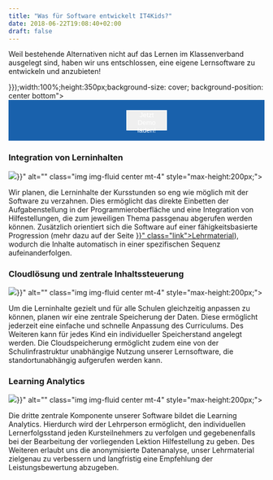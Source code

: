 ```yaml
---
title: "Was für Software entwickelt IT4Kids?"
date: 2018-06-22T19:08:40+02:00
draft: false
---
```


<div class="row">
    <div class="col-12">
        <p>
            Weil bestehende Alternativen nicht auf das Lernen im Klassenverband ausgelegt sind, haben wir uns entschlossen, eine eigene Lernsoftware zu entwickeln und anzubieten!
        </p>
    </div>
</div>
<div class="row">
    <div class="d-lg-none jumbotron" style="background-image:url({{< relURL "/img/software_one.jpg" >}});width:100%;height:350px;background-size: cover; background-position: center bottom"></div>
    <div id="softwareDemoContainer" class="d-none d-lg-block" style="background: #1961ac;width: 100%;max-height:600px">
    <button id="loadDemoButton" type="button" class="btn btn-primary" style="position: relative;margin: 20px; left: 42%;width: 16%;height: 40px;color: white;border: white 1px solid;">Jetzt Demo laden!</button>
    </div>
</div>
<div class="row pb-5 pt-5">
    <div class="col-md-6 col-12 mb-4 text-center">
        <h3 class="center">Integration von Lerninhalten</h3>
        <img src="{{< relURL "/img/icon-puzzle.svg" >}}" alt="" class="img img-fluid center mt-4" style="max-height:200px;">
    </div>
    <div class="col-md-6 col-12">
        <p>
            Wir planen, die Lerninhalte der Kursstunden so eng wie möglich mit der Software zu verzahnen. Dies ermöglicht das direkte Einbetten der Aufgabenstellung in der Programmieroberfläche und eine Integration von Hilfestellungen, die zum jeweiligen Thema passgenau abgerufen werden können. Zusätzlich orientiert sich die Software auf einer fähigkeitsbasierte Progression (mehr dazu auf der Seite <a href="{{< relref "lehrmaterial.md" >}}" class="link">Lehrmaterial</a>), wodurch die Inhalte automatisch in einer spezifischen Sequenz aufeinanderfolgen.
        </p>
    </div>
</div>
<div class="row pb-5 pt-5">
    <div class="col-md-6 col-12 order-md-2 mb-4 text-center">
        <h3 class="center">Cloudlösung und zentrale Inhaltssteuerung</h3>
        <img src="{{< relURL "/img/icon-server.svg" >}}" alt="" class="img img-fluid center mt-4" style="max-height:200px;">
    </div>
    <div class="col-md-6 order-md-1 col-12">
        <p>
            Um die Lerninhalte gezielt und für alle Schulen gleichzeitig anpassen zu können, planen wir eine zentrale Speicherung der Daten. Diese ermöglicht jederzeit eine einfache und schnelle Anpassung des Curriculums. Des Weiteren kann für jedes Kind ein individueller Speicherstand angelegt werden. Die Cloudspeicherung ermöglicht zudem eine von der Schulinfrastruktur unabhängige Nutzung unserer Lernsoftware, die standortunabhängig aufgerufen werden kann.
        </p>
    </div>
</div>
<div class="row pb-5 pt-5">
    <div class="col-md-6 col-12 mb-4 text-center">
        <h3 class="center">Learning Analytics</h3>
        <img src="{{< relURL "/img/icon-analyse.svg" >}}" alt="" class="img img-fluid center mt-4" style="max-height:200px;">
    </div>
    <div class="col-md-6 col-12">
        <p>
            Die dritte zentrale Komponente unserer Software bildet die Learning Analytics. Hierdurch wird der Lehrperson ermöglicht, den individuellen Lernerfolgsstand jeden Kursteilnehmers zu verfolgen und gegebenenfalls bei der Bearbeitung der vorliegenden Lektion Hilfestellung zu geben. Des Weiteren erlaubt uns die anonymisierte Datenanalyse, unser Lehrmaterial zielgenau zu verbessern und langfristig eine Empfehlung der Leistungsbewertung abzugeben.
        </p>
    </div>
</div>
<div>
<script>
window.addEventListener('load', function() {
    var softwareDemoContainer = $('#softwareDemoContainer');
    var softwareDemoButton = $('#loadDemoButton');
    softwareDemoButton.click(function() {
        softwareDemoButton.remove()
        softwareDemoContainer.append('<iframe id="softwareDemo" src="https://it4kids.github.io/Cubi/" style="background: white; width: 100%;height: 600px;border: none;"></iframe>');
    });
})
</script>
</div>
